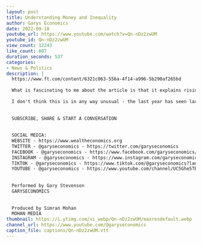 ```yaml
---
layout: post
title: Understanding Money and Inequality
author: Garys Economics
date: 2022-09-18
youtube_url: https://www.youtube.com/watch?v=Qn-nDz2zwUM
youtube_id: Qn-nDz2zwUM
view_count: 12243
like_count: 887
duration_seconds: 537
categories:
- News & Politics
description: |
  https://www.ft.com/content/6321c063-556a-4f14-a996-5b290af265bd
  
  What is fascinating to me about the article is that it explains rising rents purely referring to supply/demand for rental property, and with no reference to supply/demand for money.
  
  I don't think this is in any way unusual - the last year has seen large rises in the prices of almost everything, and in every case media explanations focus on the supply/demand of.
  
  
  SUBSCRIBE, SHARE & START A CONVERSATION
  
  
  SOCIAL MEDIA:
  WEBSITE - https://www.wealtheconomics.org
  TWITTER - @garyseconomics - https://twitter.com/garyseconomics
  FACEBOOK - @garyseconomics - https://www.facebook.com/garyseconomics/
  INSTAGRAM - @garyseconomics - https://www.instagram.com/garyseconomics/
  TIKTOK - @garyseconomics - https://www.tiktok.com/@garyseconomics?lang=en
  YOUTUBE - @garyseconomics - https://www.youtube.com/channel/UC5Ghe5TBQGYIOANuiNW4hDQ
  
  
  Performed by Gary Stevenson
  GARYSECONOMICS
  
  
  Produced by Simran Mohan
  MOHAN MEDIA
thumbnail: https://i.ytimg.com/vi_webp/Qn-nDz2zwUM/maxresdefault.webp
channel_url: https://www.youtube.com/@garyseconomics
caption_file: captions/Qn-nDz2zwUM.vtt
---
```

